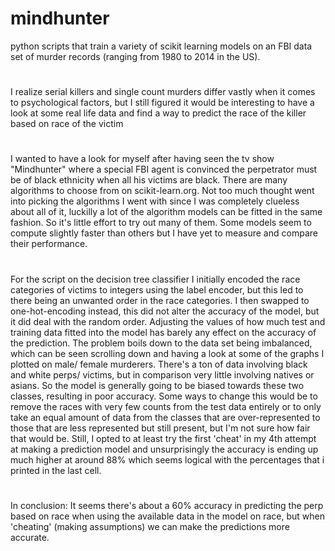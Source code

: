 # mindhunter
python scripts that train a variety of scikit learning models on an FBI data set of murder records (ranging from 1980 to 2014 in the US). 

#

 I realize serial killers and single count murders differ vastly when it comes to psychological factors, but I still figured it would be interesting to have a look at some real life data and find a way to predict the race of the killer based on race of the victim

 
#

I wanted to have a look for myself after having seen the tv show "Mindhunter" where a special FBI agent is convinced the perpetrator must be of black ethnicity when all his victims are black. There are many algorithms to choose from on scikit-learn.org. Not too much thought went into picking the algorithms I went with since I was completely clueless about all of it, luckilly a lot of the algorithm models can be fitted in the same fashion. So it's little effort to try out many of them.
Some models seem to compute slightly faster than others but I have yet to measure and compare their performance.
 
 #
 
 For the script on the decision tree classifier I initially encoded the race categories of victims to integers using the label encoder, but this led to there being an unwanted order in the race categories. I then swapped to one-hot-encoding instead, this did not alter the accuracy of the model, but it did deal with the random order. 
Adjusting the values of how much test and training data fitted into the model has barely any effect on the accuracy of the prediction. 
The problem boils down to the data set being imbalanced, which can be seen scrolling down and having a look at some of the graphs I plotted on male/ female murderers. There's a ton of data involving black and white perps/ victims, but in comparison very little involving natives or asians. So the model is generally going to be biased towards these two classes, resulting in poor accuracy. Some ways to change this would be to remove the races with very few counts from the test data entirely or to only take an equal amount of data from the classes that are over-represented to those that are less represented but still present, but I'm not sure how fair that would be. Still, I opted to at least try the first 'cheat' in my 4th attempt at making a prediction model and unsurprisingly the accuracy is ending up much higher at around 88% which seems logical with the percentages that i printed in the last cell.
 
 #
 
 In conclusion: It seems there's about a 60% accuracy in predicting the perp based on race when using the available data in the model on race, but when 'cheating' (making assumptions) we can make the predictions more accurate. 


